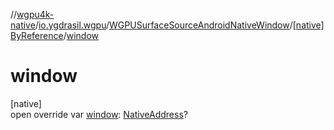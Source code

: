 //[wgpu4k-native](../../../../index.md)/[io.ygdrasil.wgpu](../../index.md)/[WGPUSurfaceSourceAndroidNativeWindow](../index.md)/[[native]ByReference](index.md)/[window](window.md)

# window

[native]\
open override var [window](window.md): [NativeAddress](../../../ffi/-native-address/index.md)?